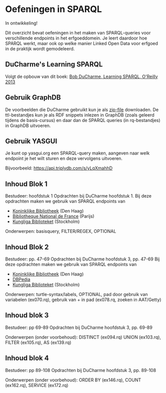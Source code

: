 # Oefeningen in SPARQL
In ontwikkeling!

Dit overzicht bevat oefeningen in het maken van SPARQL-queries voor verschillende endpoints in het erfgoeddomein. Je leert daardoor hoe SPARQL werkt, maar ook op welke manier Linked Open Data voor erfgoed in de praktijk wordt gemodeleerd.

## DuCharme's Learning SPARQL
Volgt de opbouw van dit boek:
[Bob DuCharme, Learning SPARQL, O'Reilly 2013](https://www.oreilly.com/library/view/learning-sparql-2nd/9781449371449/)

## Gebruik GraphDB
De voorbeelden die DuCharme gebruikt kun je als [zip-file](http://learningsparql.com/2ndeditionexamples/LearningSPARQLExamples.zip) downloaden. De ttl-bestandjes kun je als RDF snippets inlezen in GraphDB (zoals geleerd tijdens de basis-cursus) en daar dan de SPARQL queries (in rq-bestandjes) in GraphDB uitvoeren.

## Gebruik YASGUI
Je kunt op yasgui.org een SPARQL-query maken, aangeven naar welk endpoint je het wilt sturen en deze vervolgens uitvoeren.

Bijvoorbeeld:
https://api.triplydb.com/s/yLqXmahhD

## Inhoud Blok 1
Bestudeer: hoofdstuk 1
Opdrachten bij DuCharme hoofdstuk 1.
Bij deze opdrachten maken we gebruik van SPARQL endpoints van
- [Koninklijke Bibliotheek](http://data.bibliotheken.nl/sparql) (Den Haag)
- [Bibliotheque National de France](https://data.bnf.fr/sparql) (Parijs)
- [Kungliga Biblioteket](https://libris.kb.se/sparql) (Stockholm)

Onderwerpen: basisquery, FILTER/REGEX, OPTIONAL

## Inhoud Blok 2
Bestudeer: pp. 47-69
Opdrachten bij DuCharme hoofdstuk 3, pp. 47-69
Bij deze opdrachten maken we gebruik van SPARQL endpoints van
- [Koninklijke Bibliotheek](http://data.bibliotheken.nl/sparql) (Den Haag)
- [DBPedia](https://dbpedia.org/sparql) 
- [Kungliga Biblioteket](https://libris.kb.se/sparql) (Stockholm)

Onderwerpen: turtle-syntax/labels, OPTIONAL, pad door gebruik van variabelen (ex070.rq), gebruik van + in pad (ex078.rq, zoeken in AAT/Getty)

## Inhoud blok 3
Bestudeer: pp 69-89
Opdrachten bij DuCharme hoofdstuk 3, pp. 69-89

Onderwerpen (onder voorbehoud): DISTINCT (ex094.rq) UNION (ex103.rq), FILTER (ex105.rq), AS (ex139.rq)

## Inhoud blok 4
Bestudeer: pp 89-108
Opdrachten bij DuCharme hoofdstuk 3, pp. 89-108

Onderwerpen (onder voorbehoud): ORDER BY (ex146.rq), COUNT (ex162.rq), SERVICE (ex172.rq)

